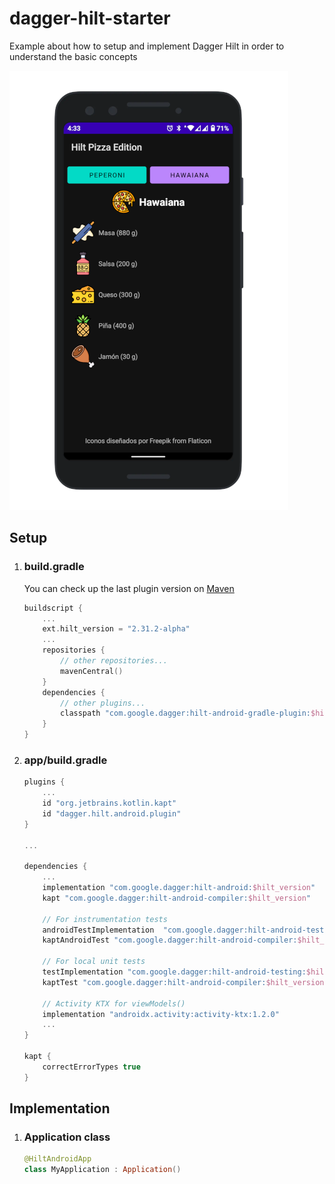 # dagger-hilt-starter
Example about how to setup and implement Dagger Hilt in order to understand the basic concepts

![alt text](images/1613338594810.png "Screenshot")

## Setup
1. ### build.gradle
    You can check up the last plugin version on [Maven](https://mvnrepository.com/artifact/com.google.dagger/hilt-android)
    ```kotlin
    buildscript {
        ...
        ext.hilt_version = "2.31.2-alpha"
        ...
        repositories {
            // other repositories...
            mavenCentral()
        }
        dependencies {
            // other plugins...
            classpath "com.google.dagger:hilt-android-gradle-plugin:$hilt_version"
        }
    }
    ```

1. ### app/build.gradle
    ```kotlin
    plugins {
        ...
        id "org.jetbrains.kotlin.kapt"
        id "dagger.hilt.android.plugin"
    }

    ...

    dependencies {
        ...
        implementation "com.google.dagger:hilt-android:$hilt_version"
        kapt "com.google.dagger:hilt-android-compiler:$hilt_version"

        // For instrumentation tests
        androidTestImplementation  "com.google.dagger:hilt-android-testing:$hilt_version"
        kaptAndroidTest "com.google.dagger:hilt-android-compiler:$hilt_version"

        // For local unit tests
        testImplementation "com.google.dagger:hilt-android-testing:$hilt_version"
        kaptTest "com.google.dagger:hilt-android-compiler:$hilt_version"

        // Activity KTX for viewModels()
        implementation "androidx.activity:activity-ktx:1.2.0"
        ...
    }

    kapt {
        correctErrorTypes true
    }
    ```

## Implementation

1. ### Application class
    ```kotlin
    @HiltAndroidApp
    class MyApplication : Application()
    ```